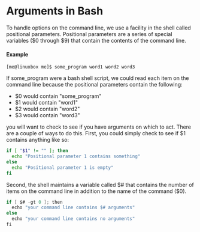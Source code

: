 # Arguments in Bash
To handle options on the command line, we use a facility in the shell called positional parameters.
Positional parameters are a series of special variables ($0 through $9) that contain the contents of the command line.

#### Example

```shell
[me@linuxbox me]$ some_program word1 word2 word3
```

If some_program were a bash shell script, we could read each item on the command line
because the positional parameters contain the following:

- $0 would contain "some_program"
- $1 would contain "word1"
- $2 would contain "word2"
- $3 would contain "word3"

you will want to check to see if you have arguments on which to act.
There are a couple of ways to do this.
First, you could simply check to see if $1 contains anything like so:

```bash
if [ "$1" != "" ]; then
  echo "Positional parameter 1 contains something"
else
  echo "Positional parameter 1 is empty"
fi
```

Second, the shell maintains a variable called $#
that contains the number of items on the command line
in addition to the name of the command ($0).

```java
if [ $# -gt 0 ]; then
  echo "your command line contains $# arguments"
else
  echo "your command line contains no arguments"
fi
```
